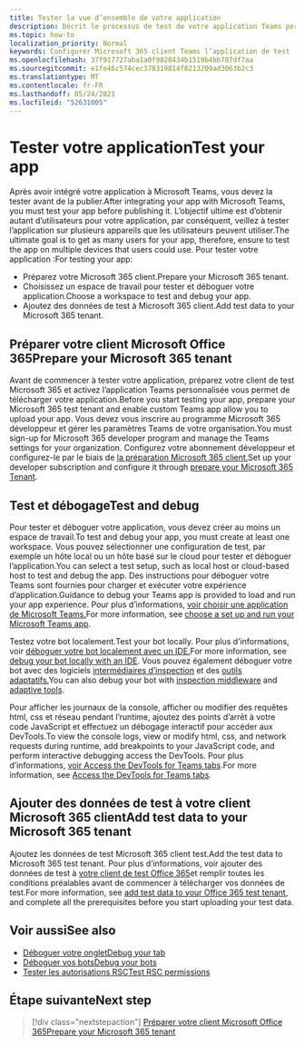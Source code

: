 ```yaml
---
title: Tester la vue d’ensemble de votre application
description: Décrit le processus de test de votre application Teams personnalisée dans Microsoft 365
ms.topic: how-to
localization_priority: Normal
keywords: Configurer Microsoft 365 client Teams l’application de test
ms.openlocfilehash: 37f917727aba1a0f9828434b1519b4bb787df7aa
ms.sourcegitcommit: e1fe46c574cec378319814f8213209ad3063b2c3
ms.translationtype: MT
ms.contentlocale: fr-FR
ms.lasthandoff: 05/24/2021
ms.locfileid: "52631005"
---
```

# <a name="test-your-app"></a><span data-ttu-id="fe56a-104">Tester votre application</span><span class="sxs-lookup"><span data-stu-id="fe56a-104">Test your app</span></span>

<span data-ttu-id="fe56a-105">Après avoir intégré votre application à Microsoft Teams, vous devez la tester avant de la publier.</span><span class="sxs-lookup"><span data-stu-id="fe56a-105">After integrating your app with Microsoft Teams, you must test your app before publishing it.</span></span> <span data-ttu-id="fe56a-106">L’objectif ultime est d’obtenir autant d’utilisateurs pour votre application, par conséquent, veillez à tester l’application sur plusieurs appareils que les utilisateurs peuvent utiliser.</span><span class="sxs-lookup"><span data-stu-id="fe56a-106">The ultimate goal is to get as many users for your app, therefore, ensure to test the app on multiple devices that users could use.</span></span> <span data-ttu-id="fe56a-107">Pour tester votre application :</span><span class="sxs-lookup"><span data-stu-id="fe56a-107">For testing your app:</span></span>

* <span data-ttu-id="fe56a-108">Préparez votre Microsoft 365 client.</span><span class="sxs-lookup"><span data-stu-id="fe56a-108">Prepare your Microsoft 365 tenant.</span></span>
* <span data-ttu-id="fe56a-109">Choisissez un espace de travail pour tester et déboguer votre application.</span><span class="sxs-lookup"><span data-stu-id="fe56a-109">Choose a workspace to test and debug your app.</span></span>
* <span data-ttu-id="fe56a-110">Ajoutez des données de test à Microsoft 365 client.</span><span class="sxs-lookup"><span data-stu-id="fe56a-110">Add test data to your Microsoft 365 tenant.</span></span>

## <a name="prepare-your-microsoft-365-tenant"></a><span data-ttu-id="fe56a-111">Préparer votre client Microsoft Office 365</span><span class="sxs-lookup"><span data-stu-id="fe56a-111">Prepare your Microsoft 365 tenant</span></span>

<span data-ttu-id="fe56a-112">Avant de commencer à tester votre application, préparez votre client de test Microsoft 365 et activez l’application Teams personnalisée vous permet de télécharger votre application.</span><span class="sxs-lookup"><span data-stu-id="fe56a-112">Before you start testing your app, prepare your Microsoft 365 test tenant and enable custom Teams app allow you to upload your app.</span></span> <span data-ttu-id="fe56a-113">Vous devez vous inscrire au programme Microsoft 365 développeur et gérer les paramètres Teams de votre organisation.</span><span class="sxs-lookup"><span data-stu-id="fe56a-113">You must sign-up for Microsoft 365 developer program and manage the Teams settings for your organization.</span></span> <span data-ttu-id="fe56a-114">Configurez votre abonnement développeur et configurez-le par le biais de [la préparation Microsoft 365 client.](~/concepts/build-and-test/prepare-your-o365-tenant.md)</span><span class="sxs-lookup"><span data-stu-id="fe56a-114">Set up your developer subscription and configure it through [prepare your Microsoft 365 Tenant](~/concepts/build-and-test/prepare-your-o365-tenant.md).</span></span>

## <a name="test-and-debug"></a><span data-ttu-id="fe56a-115">Test et débogage</span><span class="sxs-lookup"><span data-stu-id="fe56a-115">Test and debug</span></span>

<span data-ttu-id="fe56a-116">Pour tester et déboguer votre application, vous devez créer au moins un espace de travail.</span><span class="sxs-lookup"><span data-stu-id="fe56a-116">To test and debug your app, you must create at least one workspace.</span></span> <span data-ttu-id="fe56a-117">Vous pouvez sélectionner une configuration de test, par exemple un hôte local ou un hôte basé sur le cloud pour tester et déboguer l’application.</span><span class="sxs-lookup"><span data-stu-id="fe56a-117">You can select a test setup, such as local host or cloud-based host to test and debug the app.</span></span> <span data-ttu-id="fe56a-118">Des instructions pour déboguer votre Teams sont fournies pour charger et exécuter votre expérience d’application.</span><span class="sxs-lookup"><span data-stu-id="fe56a-118">Guidance to debug your Teams app is provided to load and run your app experience.</span></span> <span data-ttu-id="fe56a-119">Pour plus d’informations, [voir choisir une application de Microsoft Teams.](~/concepts/build-and-test/debug.md)</span><span class="sxs-lookup"><span data-stu-id="fe56a-119">For more information, see [choose a set up and run your Microsoft Teams app](~/concepts/build-and-test/debug.md).</span></span>

<span data-ttu-id="fe56a-120">Testez votre bot localement.</span><span class="sxs-lookup"><span data-stu-id="fe56a-120">Test your bot locally.</span></span> <span data-ttu-id="fe56a-121">Pour plus d’informations, voir [déboguer votre bot localement avec un IDE.](~/bots/how-to/debug/locally-with-an-ide.md)</span><span class="sxs-lookup"><span data-stu-id="fe56a-121">For more information, see [debug your bot locally with an IDE](~/bots/how-to/debug/locally-with-an-ide.md).</span></span> <span data-ttu-id="fe56a-122">Vous pouvez également déboguer votre bot avec des logiciels [intermédiaires d’inspection](/azure/bot-service/bot-service-debug-inspection-middleware?view=azure-bot-service-4.0&tabs=csharp&preserve-view=true) et des [outils adaptatifs.](/azure/bot-service/bot-service-debug-adaptive-tools?view=azure-bot-service-4.0&preserve-view=true)</span><span class="sxs-lookup"><span data-stu-id="fe56a-122">You can also debug your bot with [inspection middleware](/azure/bot-service/bot-service-debug-inspection-middleware?view=azure-bot-service-4.0&tabs=csharp&preserve-view=true) and [adaptive tools](/azure/bot-service/bot-service-debug-adaptive-tools?view=azure-bot-service-4.0&preserve-view=true).</span></span> 

<span data-ttu-id="fe56a-123">Pour afficher les journaux de la console, afficher ou modifier des requêtes html, css et réseau pendant l’runtime, ajoutez des points d’arrêt à votre code JavaScript et effectuez un débogage interactif pour accéder aux DevTools.</span><span class="sxs-lookup"><span data-stu-id="fe56a-123">To view the console logs, view or modify html, css, and network requests during runtime, add breakpoints to your JavaScript code, and perform interactive debugging access the DevTools.</span></span> <span data-ttu-id="fe56a-124">Pour plus d’informations, [voir Access the DevTools for Teams tabs](~/tabs/how-to/developer-tools.md).</span><span class="sxs-lookup"><span data-stu-id="fe56a-124">For more information, see [Access the DevTools for Teams tabs](~/tabs/how-to/developer-tools.md).</span></span> 

## <a name="add-test-data-to-your-microsoft-365-tenant"></a><span data-ttu-id="fe56a-125">Ajouter des données de test à votre client Microsoft 365 client</span><span class="sxs-lookup"><span data-stu-id="fe56a-125">Add test data to your Microsoft 365 tenant</span></span>

<span data-ttu-id="fe56a-126">Ajoutez les données de test Microsoft 365 client test.</span><span class="sxs-lookup"><span data-stu-id="fe56a-126">Add the test data to Microsoft 365 test tenant.</span></span> <span data-ttu-id="fe56a-127">Pour plus d’informations, voir ajouter des données de test à [votre client de test Office 365](~/concepts/build-and-test/test-data.md)et remplir toutes les conditions préalables avant de commencer à télécharger vos données de test.</span><span class="sxs-lookup"><span data-stu-id="fe56a-127">For more information, see [add test data to your Office 365 test tenant](~/concepts/build-and-test/test-data.md), and complete all the prerequisites before you start uploading your test data.</span></span>

## <a name="see-also"></a><span data-ttu-id="fe56a-128">Voir aussi</span><span class="sxs-lookup"><span data-stu-id="fe56a-128">See also</span></span>

* [<span data-ttu-id="fe56a-129">Déboguer votre onglet</span><span class="sxs-lookup"><span data-stu-id="fe56a-129">Debug your tab</span></span>](~/tabs/how-to/developer-tools.md)
* [<span data-ttu-id="fe56a-130">Déboguer vos bots</span><span class="sxs-lookup"><span data-stu-id="fe56a-130">Debug your bots</span></span>](~/bots/how-to/debug/locally-with-an-ide.md)
* [<span data-ttu-id="fe56a-131">Tester les autorisations RSC</span><span class="sxs-lookup"><span data-stu-id="fe56a-131">Test RSC permissions</span></span>](~/graph-api/rsc/test-resource-specific-consent.md)

## <a name="next-step"></a><span data-ttu-id="fe56a-132">Étape suivante</span><span class="sxs-lookup"><span data-stu-id="fe56a-132">Next step</span></span>

> [!div class="nextstepaction"]
> [<span data-ttu-id="fe56a-133">Préparer votre client Microsoft Office 365</span><span class="sxs-lookup"><span data-stu-id="fe56a-133">Prepare your Microsoft 365 tenant</span></span>](~/concepts/build-and-test/prepare-your-o365-tenant.md)
